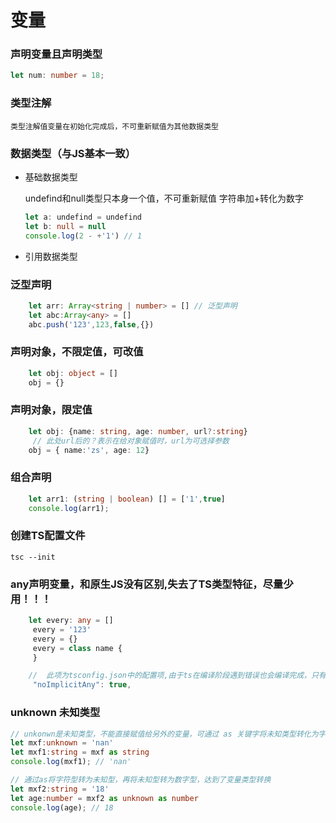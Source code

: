 # 变量

### 声明变量且声明类型
```typescript
let num: number = 18;
```

### 类型注解

    类型注解值变量在初始化完成后，不可重新赋值为其他数据类型

### 数据类型（与JS基本一致）
- 基础数据类型
  
  undefind和null类型只本身一个值，不可重新赋值
  字符串加+转化为数字
  ```typescript
  let a: undefind = undefind
  let b: null = null
  console.log(2 - +'1') // 1
  ```
- 引用数据类型

### 泛型声明
```typescript
    let arr: Array<string | number> = [] // 泛型声明
    let abc:Array<any> = []
    abc.push('123',123,false,{})
```

### 声明对象，不限定值，可改值
```typescript
    let obj: object = []
    obj = {}
```
### 声明对象，限定值
```typescript
    let obj: {name: string, age: number, url?:string}
     // 此处url后的？表示在给对象赋值时，url为可选择参数
    obj = { name:'zs', age: 12}
```
### 组合声明
```typescript
    let arr1: (string | boolean) [] = ['1',true]
    console.log(arr1);
```
### 创建TS配置文件

    tsc --init

### any声明变量，和原生JS没有区别,失去了TS类型特征，尽量少用！！！

```typescript
    let every: any = []
     every = '123'
     every = {}
     every = class name {
     }

    //  此项为tsconfig.json中的配置项,由于ts在编译阶段遇到错误也会编译完成，只有在执行结果中才能看到错误，而想要在编辑阶段发现错误，就应用此配置
     "noImplicitAny": true,
```
### unknown 未知类型

```typescript
// unkonwn是未知类型，不能直接赋值给另外的变量，可通过 as 关键字将未知类型转化为字符型
let mxf:unknown = 'nan'
let mxf1:string = mxf as string
console.log(mxf1); // 'nan'

// 通过as将字符型转为未知型，再将未知型转为数字型，达到了变量类型转换
let mxf2:string = '18'
let age:number = mxf2 as unknown as number
console.log(age); // 18
```
